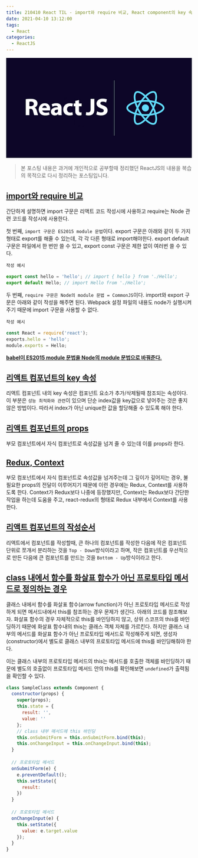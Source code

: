 ```yaml
---
title: 210410 React TIL - import와 require 비교, React component의 key 속성, React component의 props, Top-Down & Bottom-Top, Redux와 Context, Class내에서 화살표 함수가 아닌 일반함수의 형태로 메서드를 정의하는 경우
date: 2021-04-10 13:12:00
tags:
  - React
categories:
  - ReactJS
---
```


<div align="center">
  <img src="/images/post_images/react-js-logo.png" alt="React" />
</div>

> 본 포스팅 내용은 과거에 개인적으로 공부할때 정리했던 ReactJS의 내용을 복습의 목적으로 다시 정리하는 포스팅입니다.

## <ins><b>import와 require 비교</b></ins>

간단하게 설명하면 import 구문은 리액트 코드 작성시에 사용하고 require는 Node 관련 코드를 작성시에 사용한다.

첫 번째, `import 구문은 ES2015 module 문법`이다. export 구문은 아래와 같이 두 가지 형태로 export를 해줄 수 있는데, 각 각 다른 형태로 import해야한다.
export default 구문은 파일에서 한 번만 쓸 수 있고, export const 구문은 제한 없이 여러번 쓸 수 있다.

  <!-- more -->

`작성 예시`

```javascript
export const hello = 'hello'; // import { hello } from './Hello';
export default Hello; // import Hello from './Hello';
```

두 번째, `require 구문은 Node의 module 문법 = CommonJS`이다. import와 export 구문은 아래와 같이 작성을 해주면 된다.
Webpack 설정 파일의 내용도 node가 실행시켜주기 때문에 import 구문을 사용할 수 없다.

`작성 예시`

```javascript
const React = require('react');
exports.hello = 'hello';
module.exports = Hello;
```

<ins><b>babel이 ES2015 module 문법을 Node의 module 문법으로 바꿔준다.</b></ins>

## <ins><b>리액트 컴포넌트의 key 속성</b></ins>

리액트 컴포넌트 내의 key 속성은 컴포넌트 요소가 추가/삭제될때 참조되는 속성이다. 이 부분은 `성능 최적화와 관련`이 있으며 단순 index값을 key값으로 넣어주는 것은 좋지 않은 방법이다.
따라서 index가 아닌 unique한 값을 할당해줄 수 있도록 해야 한다.

## <ins><b>리액트 컴포넌트의 props</b></ins>

부모 컴포넌트에서 자식 컴포넌트로 속성값을 넘겨 줄 수 있는데 이를 props라 한다.

## <ins><b>Redux, Context</b></ins>

부모 컴포넌트에서 자식 컴포넌트로 속성값을 넘겨주는데 그 깊이가 깊어지는 경우, 불필요한 props의 전달이 이루어지기 때문에 이런 경우에는 Redux, Context를 사용하도록 한다.
Context가 Redux보다 나중에 등장했지만, Context는 Redux보다 간단한 작업을 하는데 도움을 주고, react-redux의 형태로 Redux 내부에서 Context를 사용한다.

## <ins><b>리액트 컴포넌트의 작성순서</b></ins>

리액트에서 컴포넌트를 작성할때, 큰 하나의 컴포넌트를 작성한 다음에 작은 컴포넌트 단위로 쪼개서 분리하는 것을 `Top - Down`방식이라고 하며, 작은 컴포넌트를 우선적으로 만든 다음에 큰 컴포넌트를 만드는 것을 `Bottom - Up`방식이라고 한다.

## <ins><b>class 내에서 함수를 화살표 함수가 아닌 프로토타입 메서드로 정의하는 경우</b></ins>

클래스 내에서 함수를 화살표 함수(arrow function)가 아닌 프로토타입 메서드로 작성하게 되면 메서드내에서 this를 참조하는 경우 문제가 생긴다.
아래의 코드를 참조해보자. 화살표 함수의 경우 자체적으로 this를 바인딩하지 않고, 상위 스코프의 this를 바인딩하기 때문에 화살표 함수내의 this는 클래스 객체 자체를 가르킨다.
하지만 클래스 내부의 메서드를 화살표 함수가 아닌 프로토타입 메서드로 작성해주게 되면, 생성자(constructor)에서 별도로 클래스 내부의 프로토타입 메서드에 this를 바인딩해줘야 한다.

이는 클래스 내부의 프로토타입 메서드의 this는 메서드를 호출한 객체를 바인딩하기 때문에 별도의 호출없이 프로토타입 메서드 안의 this를 확인해보면 `undefined`가 출력됨을 확인할 수 있다.

```javascript
class SampleClass extends Component {
  constructor(props) {
    super(props);
    this.state = {
      result: '',
      value: ''
    };
    // class 내부 매서드에 this 바인딩
    this.onSubmitForm = this.onSubmitForm.bind(this);
    this.onChangeInput = this.onChangeInput.bind(this);
  }

  // 프로토타입 메서드
  onSubmitForm(e) {
    e.preventDefault();
    this.setState({
      result:
    })
  }

  // 프로토타입 메서드
  onChangeInput(e) {
    this.setState({
      value: e.target.value
    });
  }
}
```
